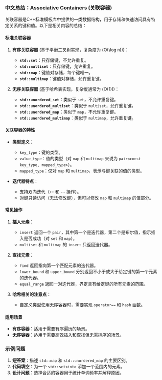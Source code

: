 ### 中文总结：Associative Containers (关联容器)

关联容器是C++标准模板库中提供的一类数据结构，用于存储和快速访问具有特定关系的键和值。以下是相关内容的总结：

#### 标准关联容器
1. **有序关联容器** (基于平衡二叉树实现，复杂度为 \(O(\log n)\))：
   - **`std::set`**：只存储键，不允许重复。
   - **`std::multiset`**：只存储键，允许重复。
   - **`std::map`**：键值对存储，每个键唯一。
   - **`std::multimap`**：键值对存储，允许重复键。

2. **无序关联容器** (基于哈希表实现，复杂度通常为 \(O(1)\))：
   - **`std::unordered_set`**：类似于 `set`，不允许重复键。
   - **`std::unordered_multiset`**：类似于 `multiset`，允许重复键。
   - **`std::unordered_map`**：类似于 `map`，不允许重复键。
   - **`std::unordered_multimap`**：类似于 `multimap`，允许重复键。

#### 关联容器的特性
- **类型定义**：
  - `key_type`：键的类型。
  - `value_type`：值的类型（对 `map` 和 `multimap` 来说为 `pair<const key_type, mapped_type>`）。
  - `mapped_type`：仅对 `map` 和 `multimap`，表示与键关联的值的类型。

- **迭代器特点**：
  - 支持双向迭代（`++` 和 `--` 操作）。
  - 对键只读访问（无法修改键），但可以修改 `map` 和 `multimap` 的值部分。

#### 常见操作
1. **插入元素**：
   - `insert` 返回一个 `pair`，其中第一个是迭代器，第二个是布尔值，指示插入是否成功（对 `set` 和 `map`）。
   - `multiset` 和 `multimap` 的 `insert` 只返回迭代器。

2. **查找元素**：
   - `find` 返回指向第一个匹配元素的迭代器。
   - `lower_bound` 和 `upper_bound` 分别返回不小于或大于给定键的第一个元素的迭代器。
   - `equal_range` 返回一对迭代器，界定具有给定键的所有元素的范围。

3. **哈希相关的注意点**：
   - 自定义类型使用无序容器时，需要实现 `operator==` 和 `hash` 函数。

#### 适用场景
- **有序容器**：适用于需要有序遍历的场景。
- **无序容器**：适用于需要高效插入和查找但无需排序的场景。

### 示例问题
1. **短答案**：描述 `std::map` 和 `std::unordered_map` 的主要区别。
2. **代码填空**：为一个 `std::set<int>` 添加一个范围内的元素。
3. **设计问题**：选择合适的容器用于统计单词频率并解释原因。